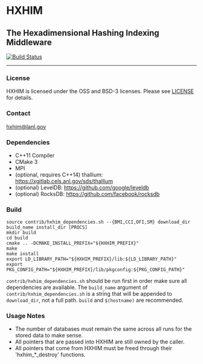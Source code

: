 # HXHIM
## The Hexadimensional Hashing Indexing Middleware

[![Build Status](https://travis-ci.com/hpc/hxhim.svg?branch=master)](https://travis-ci.com/hpc/hxhim)

----

### License
HXHIM is licensed under the OSS and BSD-3 licenses. Please see [LICENSE](LICENSE) for details.

### Contact
hxhim@lanl.gov

### Dependencies
* C++11 Compiler
* CMake 3
* MPI
* (optional, requires C++14) thallium: https://xgitlab.cels.anl.gov/sds/thallium
* (optional) LevelDB: https://github.com/google/leveldb
* (optional) RocksDB: https://github.com/facebook/rocksdb

### Build
```
source contrib/hxhim_dependencies.sh --{BMI,CCI,OFI,SM} download_dir build_name install_dir [PROCS]
mkdir build
cd build
cmake .. -DCMAKE_INSTALL_PREFIX="${HXHIM_PREFIX}"
make
make install
export LD_LIBRARY_PATH="${HXHIM_PREFIX}/lib:${LD_LIBRARY_PATH}"
export PKG_CONFIG_PATH="${HXHIM_PREFIX}/lib/pkgconfig:${PKG_CONFIG_PATH}"
```

`contrib/hxhim_dependencies.sh` should be run first in order make sure
all dependencies are available.  The `build_name` argument of
`contrib/hxhim_dependencies.sh` is a string that will be appended to
`download_dir`, not a full path. `build` and `$(hostname)` are
recommended.

### Usage Notes
* The number of databases must remain the same across all runs for the stored data to make sense.
* All pointers that are passed into HXHIM are still owned by the caller.
* All pointers that come from HXHIM must be freed through their 'hxhim_*_destroy' functions.
